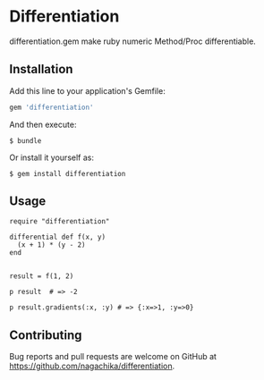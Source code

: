 # Differentiation

differentiation.gem make ruby numeric Method/Proc differentiable.

## Installation

Add this line to your application's Gemfile:

```ruby
gem 'differentiation'
```

And then execute:

    $ bundle

Or install it yourself as:

    $ gem install differentiation

## Usage

```
require "differentiation"

differential def f(x, y)
  (x + 1) * (y - 2)
end


result = f(1, 2)

p result  # => -2

p result.gradients(:x, :y) # => {:x=>1, :y=>0}
```

## Contributing

Bug reports and pull requests are welcome on GitHub at https://github.com/nagachika/differentiation.

